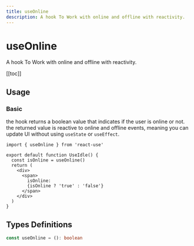 ```yaml
---
title: useOnline
description: A hook To Work with online and offline with reactivity.
---
```


# useOnline

A hook To Work with online and offline with reactivity.

[[toc]]

## Usage

### Basic

the hook returns a boolean value that indicates if the user is online or not.
<br />
the returned value is reactive to online and offline events, meaning you can update UI without using `useState` or `useEffect`.

```tsx
import { useOnline } from 'react-use'

export default function UseIdle() {
  const isOnline = useOnline()
  return (
    <div>
      <span>
        isOnline:
        {isOnline ? 'true' : 'false'}
      </span>
    </div>
  )
}
```

<div>
    <div ref="demo"></div>
</div>

## Types Definitions

```ts
const useOnline = (): boolean
```

<script setup>
import { createElement } from 'react'
import { createRoot } from 'react-dom/client'
import { ref, onMounted } from 'vue'
import UseOnline from './use-online.tsx'

const demo = ref()

onMounted(() => {
  const root = createRoot(demo.value)
  root.render(createElement(UseOnline, {}, null))
})

</script>
